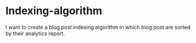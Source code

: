 # Indexing-algorithm
I want to create a blog post indexing algorithm in which blog post are sorted by their analytics report.
